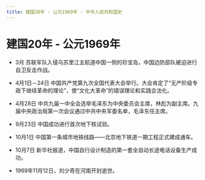 ```yaml
---
title: 建国20年 - 公元1969年 - 中华人民共和国史
---
```


# 建国20年 - 公元1969年

+ 3月 苏联军队入侵乌苏里江主航道中国一侧的珍宝岛，中国边防部队被迫进行自卫反击作战。

+ 4月1日－24日 中国共产党第九次全国代表大会举行。大会肯定了“无产阶级专政下继续革命的理论”，使“文化大革命”的错误理论和实践合法化。

+ 4月28日 中共九届一中全会选举毛泽东为中央委员会主席，林彪为副主席。九届中央政治局第一次会议通过中共中央军委名单，毛泽东任主席。

+ 9月23日 中国成功进行首次地下核试验。

+ 10月1日 中国第一条城市地铁线路——北京地下铁道一期工程正式建成通车。

+ 10月7日 新华社报道，中国自行设计制造的第一套全自动长途电话设备生产成功。

+ 1969年11月12日，刘少奇在河南开封逝世。